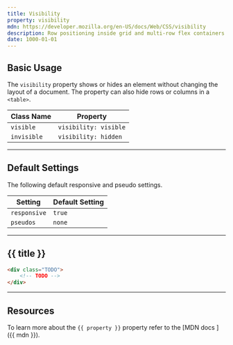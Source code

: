 ```yaml
---
title: Visibility
property: visibility
mdn: https://developer.mozilla.org/en-US/docs/Web/CSS/visibility
description: Row positioning inside grid and multi-row flex containers.
date: 1000-01-01
---
```


## Basic Usage

The `visibility` property shows or hides an element without changing the layout of a document. The property can also hide rows or columns in a `<table>`.

| Class Name  | Property              |
| ----------- | --------------------- |
| `visible`   | `visibility: visible` |
| `invisible` | `visibility: hidden`  |

---

## Default Settings

The following default responsive and pseudo settings.

| Setting      | Default Setting |
| ------------ | --------------- |
| `responsive` | `true`          |
| `pseudos`    | `none`          |

---

## {{ title }}

<div class="bg-silver-200 p-20 h-256 radius-md flex flex-wrap align-content-center">
  <!-- ... -->
</div>

```html
<div class="TODO">
	<!-- TODO -->
</div>
```

---

## Resources

To learn more about the `{{ property }}` property refer to the [MDN docs <i class="far fa-external-link ml-6"></i>]({{ mdn }}).
